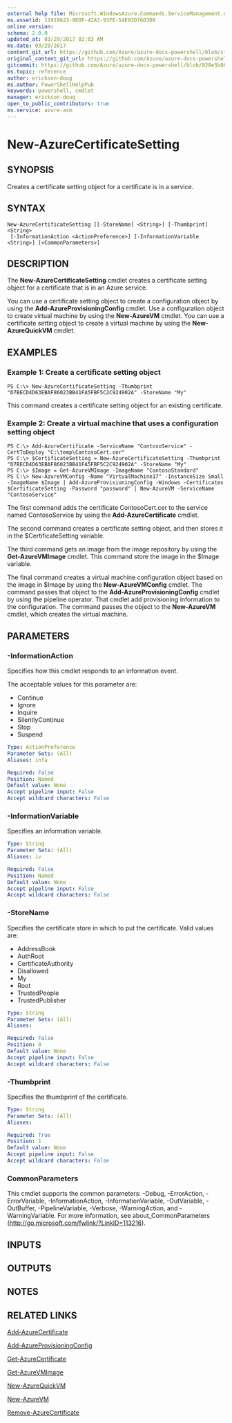 ```yaml
---
external help file: Microsoft.WindowsAzure.Commands.ServiceManagement.dll-Help.xml
ms.assetid: 11919623-9EDF-42A3-93FE-54E93D76D3D0
online version:
schema: 2.0.0
updated_at: 03/29/2017 02:03 AM
ms.date: 03/29/2017
content_git_url: https://github.com/Azure/azure-docs-powershell/blob/staging/azureps-cmdlets-docs/ServiceManagement/Azure/v3.7.0/New-AzureCertificateSetting.md
original_content_git_url: https://github.com/Azure/azure-docs-powershell/blob/staging/azureps-cmdlets-docs/ServiceManagement/Azure/v3.7.0/New-AzureCertificateSetting.md
gitcommit: https://github.com/Azure/azure-docs-powershell/blob/828e5b8648af6bdf3119ffe0cd409647f00de183
ms.topic: reference
author: erickson-doug
ms.author: PowerShellHelpPub
keywords: powershell, cmdlet
manager: erickson-doug
open_to_public_contributors: true
ms.service: azure-asm
---
```


# New-AzureCertificateSetting

## SYNOPSIS
Creates a certificate setting object for a certificate is in a service.

## SYNTAX

```
New-AzureCertificateSetting [[-StoreName] <String>] [-Thumbprint] <String>
 [-InformationAction <ActionPreference>] [-InformationVariable <String>] [<CommonParameters>]
```

## DESCRIPTION
The **New-AzureCertificateSetting** cmdlet creates a certificate setting object for a certificate that is in an Azure service.

You can use a certificate setting object to create a configuration object by using the **Add-AzureProvisioningConfig** cmdlet.
Use a configuration object to create virtual machine by using the **New-AzureVM** cmdlet.
You can use a certificate setting object to create a virtual machine by using the **New-AzureQuickVM** cmdlet.

## EXAMPLES

### Example 1: Create a certificate setting object
```
PS C:\> New-AzureCertificateSetting -Thumbprint "D7BECD4D63EBAF86023BB41FA5FBF5C2C924902A" -StoreName "My"
```

This command creates a certificate setting object for an existing certificate.

### Example 2: Create a virtual machine that uses a configuration setting object
```
PS C:\> Add-AzureCertificate -ServiceName "ContosoService" -CertToDeploy "C:\temp\ContosoCert.cer"
PS C:\> $CertificateSetting = New-AzureCertificateSetting -Thumbprint "D7BECD4D63EBAF86023BB41FA5FBF5C2C924902A" -StoreName "My" 
PS C:\> $Image = Get-AzureVMImage -ImageName "ContosoStandard"
PS C:\> New-AzureVMConfig -Name "VirtualMachine17" -InstanceSize Small -ImageName $Image | Add-AzureProvisioningConfig -Windows -Certificates $CertificateSetting -Password "password" | New-AzureVM -ServiceName "ContosoService"
```

The first command adds the certificate ContosoCert.cer to the service named ContosoService by using the **Add-AzureCertificate** cmdlet.

The second command creates a certificate setting object, and then stores it in the $CertificateSetting variable.

The third command gets an image from the image repository by using the **Get-AzureVMImage** cmdlet.
This command store the image in the $Image variable.

The final command creates a virtual machine configuration object based on the image in $Image by using the **New-AzureVMConfig** cmdlet.
The command passes that object to the **Add-AzureProvisioningConfig** cmdlet by using the pipeline operator.
That cmdlet add provisioning information to the configuration.
The command passes the object to the **New-AzureVM** cmdlet, which creates the virtual machine.

## PARAMETERS

### -InformationAction
Specifies how this cmdlet responds to an information event.

The acceptable values for this parameter are:

- Continue
- Ignore
- Inquire
- SilentlyContinue
- Stop
- Suspend

```yaml
Type: ActionPreference
Parameter Sets: (All)
Aliases: infa

Required: False
Position: Named
Default value: None
Accept pipeline input: False
Accept wildcard characters: False
```

### -InformationVariable
Specifies an information variable.

```yaml
Type: String
Parameter Sets: (All)
Aliases: iv

Required: False
Position: Named
Default value: None
Accept pipeline input: False
Accept wildcard characters: False
```

### -StoreName
Specifies the certificate store in which to put the certificate.
Valid values are: 

- AddressBook
- AuthRoot
- CertificateAuthority
- Disallowed
- My
- Root
- TrustedPeople
- TrustedPublisher

```yaml
Type: String
Parameter Sets: (All)
Aliases: 

Required: False
Position: 0
Default value: None
Accept pipeline input: False
Accept wildcard characters: False
```

### -Thumbprint
Specifies the thumbprint of the certificate.

```yaml
Type: String
Parameter Sets: (All)
Aliases: 

Required: True
Position: 1
Default value: None
Accept pipeline input: False
Accept wildcard characters: False
```

### CommonParameters
This cmdlet supports the common parameters: -Debug, -ErrorAction, -ErrorVariable, -InformationAction, -InformationVariable, -OutVariable, -OutBuffer, -PipelineVariable, -Verbose, -WarningAction, and -WarningVariable. For more information, see about_CommonParameters (http://go.microsoft.com/fwlink/?LinkID=113216).

## INPUTS

## OUTPUTS

## NOTES

## RELATED LINKS

[Add-AzureCertificate](./Add-AzureCertificate.md)

[Add-AzureProvisioningConfig](./Add-AzureProvisioningConfig.md)

[Get-AzureCertificate](./Get-AzureCertificate.md)

[Get-AzureVMImage](./Get-AzureVMImage.md)

[New-AzureQuickVM](./New-AzureQuickVM.md)

[New-AzureVM](./New-AzureVM.md)

[Remove-AzureCertificate](./Remove-AzureCertificate.md)


